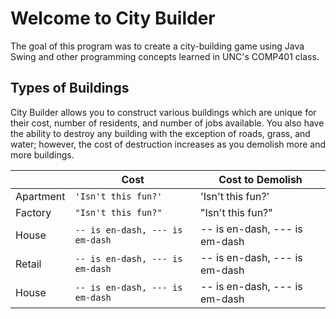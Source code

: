 # Welcome to City Builder

The goal of this program was to create a city-building game using Java Swing and other programming concepts learned in UNC's COMP401 class.

## Types of Buildings

City Builder allows you to construct various buildings which are unique for their cost, number of residents, and number of jobs available. You also have the ability to destroy any building with the exception of roads, grass, and water; however, the cost of destruction increases as you demolish more and more buildings.

|                |  Cost                        |Cost to Demolish                         |
|----------------|-------------------------------|-----------------------------|
|Apartment		 |`'Isn't this fun?'`            |'Isn't this fun?'            |
|Factory         |`"Isn't this fun?"`            |"Isn't this fun?"            |
|House           |`-- is en-dash, --- is em-dash`|-- is en-dash, --- is em-dash|
|Retail          |`-- is en-dash, --- is em-dash`|-- is en-dash, --- is em-dash|
|House           |`-- is en-dash, --- is em-dash`|-- is en-dash, --- is em-dash|



